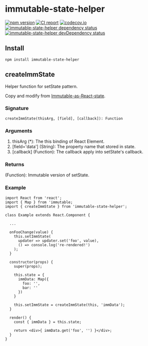 # immutable-state-helper

[![npm version](https://badge.fury.io/js/immutable-state-helper.svg)](http://badge.fury.io/js/immutable-state-helper)
[![CI report](https://travis-ci.org/appier/immutable-state-helper.svg?branch=master)](https://travis-ci.org/appier/immutable-state-helper)
[![codecov.io](http://codecov.io/github/appier/immutable-state-helper/coverage.svg?branch=master)](http://codecov.io/github/appier/immutable-state-helper?branch=master)
[![immutable-state-helper dependency status](https://david-dm.org/appier/immutable-state-helper.svg)](https://david-dm.org/appier/immutable-state-helper)
[![immutable-state-helper devDependency status](https://david-dm.org/appier/immutable-state-helper/dev-status.svg)](https://david-dm.org/appier/immutable-state-helper#info=devDependencies)

## Install

```
npm install immutable-state-helper
```

## createImmState

Helper function for setState pattern.

Copy and modify from [Immutable-as-React-state](https://github.com/facebook/immutable-js/wiki/Immutable-as-React-state#helper-function-for-setstate-pattern).

### Signature

```
createImmState(thisArg, [field], [callback]): Function
```

### Arguments

1. thisArg  (*): The this binding of React Element.
2. \[field='data'\] (String): The property name that stored in state.
3. \[callback\] (Function): The callback apply into setState's callback.

### Returns

(Function): Immutable version of setState.

### Example

```
import React from 'react';
import { Map } from 'immutable;
import { createImmState } from 'immutable-state-helper';

class Example extends React.Component {

  ...

  onFooChange(value) {
    this.setImmState(
      updater => updater.set('foo', value),
      () => console.log('re-rendered!')
    );
  }

  constructor(props) {
    super(props);

    this.state = {
      immData: Map({
        foo: '',
        bar: ''
      })
    }

    this.setImmState = createImmState(this, 'immData');
  }

  render() {
    const { immData } = this.state;

    return <div>{ immData.get('foo', '') }</div>;
  }
}

```

